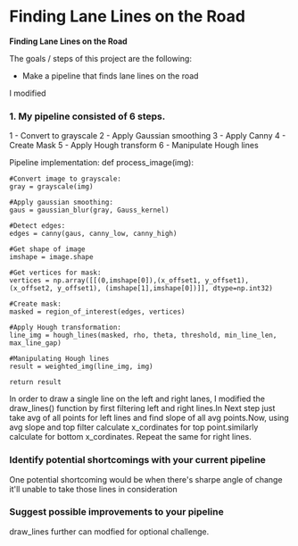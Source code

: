 # **Finding Lane Lines on the Road** 


**Finding Lane Lines on the Road**

The goals / steps of this project are the following:
* Make a pipeline that finds lane lines on the road

I modified 

### 1. My pipeline consisted of 6 steps.

1 - Convert to grayscale
2 - Apply Gaussian smoothing
3 - Apply Canny
4 - Create Mask
5 - Apply Hough transform
6 - Manipulate Hough lines 


Pipeline implementation:
def process_image(img):
    
    #Convert image to grayscale:
    gray = grayscale(img)
    
    #Apply gaussian smoothing:
    gaus = gaussian_blur(gray, Gauss_kernel)
    
    #Detect edges:
    edges = canny(gaus, canny_low, canny_high)  
    
    #Get shape of image 
    imshape = image.shape
    
    #Get vertices for mask:
    vertices = np.array([[(0,imshape[0]),(x_offset1, y_offset1), (x_offset2, y_offset1), (imshape[1],imshape[0])]], dtype=np.int32)   
    
    #Create mask:
    masked = region_of_interest(edges, vertices)
    
    #Apply Hough transformation:
    line_img = hough_lines(masked, rho, theta, threshold, min_line_len, max_line_gap)
    
    #Manipulating Hough lines
    result = weighted_img(line_img, img)
    
    return result

In order to draw a single line on the left and right lanes, I modified the draw_lines() function by first filtering left and right lines.In Next step just take avg of all points for left lines and find slope of all avg points.Now, using avg slope and top filter calculate x_cordinates for top point.similarly calculate for bottom x_cordinates. Repeat the same for right lines.

### Identify potential shortcomings with your current pipeline
One potential shortcoming would be  when there's sharpe angle of change it'll unable to take those lines in consideration

### Suggest possible improvements to your pipeline
draw_lines further can modfied for optional challenge.

